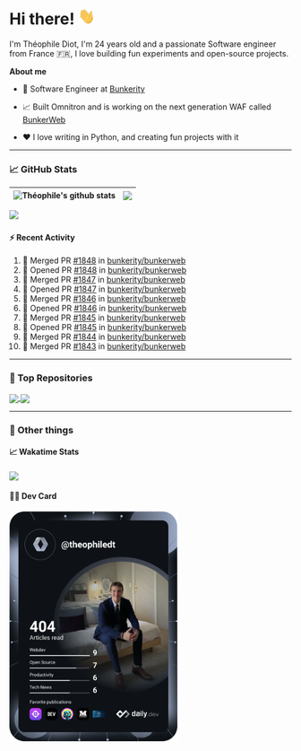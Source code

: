 # Hi there! <img src="./wave.gif" width="30px" height="30px" />

I'm Théophile Diot, I'm 24 years old and a passionate Software engineer from France 🇫🇷, I love building fun experiments and open-source projects.

**About me**

- 💼 Software Engineer at [Bunkerity](https://www.bunkerity.com/)

- 📈 Built Omnitron and is working on the next generation WAF called [BunkerWeb](https://www.bunkerweb.io)

- ❤️ I love writing in Python, and creating fun projects with it

---

### 📈 GitHub Stats

| <img align="center" src="https://github-readme-stats.vercel.app/api?username=TheophileDiot&show_icons=true&include_all_commits=true&theme=algolia&hide_border=true&rank_icon=github" alt="Théophile's github stats" /> | <img align="center" src="https://github-readme-stats.vercel.app/api/top-langs/?username=TheophileDiot&layout=compact&theme=algolia&hide_border=true" /> |
| ---------------------------------------------------------------------------------------------------------------------------------------------------------------------------------------------------------------------- | ------------------------------------------------------------------------------------------------------------------------------------------------------- |

![](https://github-readme-activity-graph.vercel.app/graph?username=TheophileDiot&theme=tokyo-night)

#### :zap: Recent Activity

<!--START_SECTION:activity-->
1. 🎉 Merged PR [#1848](https://github.com/bunkerity/bunkerweb/pull/1848) in [bunkerity/bunkerweb](https://github.com/bunkerity/bunkerweb)
2. 💪 Opened PR [#1848](https://github.com/bunkerity/bunkerweb/pull/1848) in [bunkerity/bunkerweb](https://github.com/bunkerity/bunkerweb)
3. 🎉 Merged PR [#1847](https://github.com/bunkerity/bunkerweb/pull/1847) in [bunkerity/bunkerweb](https://github.com/bunkerity/bunkerweb)
4. 💪 Opened PR [#1847](https://github.com/bunkerity/bunkerweb/pull/1847) in [bunkerity/bunkerweb](https://github.com/bunkerity/bunkerweb)
5. 🎉 Merged PR [#1846](https://github.com/bunkerity/bunkerweb/pull/1846) in [bunkerity/bunkerweb](https://github.com/bunkerity/bunkerweb)
6. 💪 Opened PR [#1846](https://github.com/bunkerity/bunkerweb/pull/1846) in [bunkerity/bunkerweb](https://github.com/bunkerity/bunkerweb)
7. 🎉 Merged PR [#1845](https://github.com/bunkerity/bunkerweb/pull/1845) in [bunkerity/bunkerweb](https://github.com/bunkerity/bunkerweb)
8. 💪 Opened PR [#1845](https://github.com/bunkerity/bunkerweb/pull/1845) in [bunkerity/bunkerweb](https://github.com/bunkerity/bunkerweb)
9. 🎉 Merged PR [#1844](https://github.com/bunkerity/bunkerweb/pull/1844) in [bunkerity/bunkerweb](https://github.com/bunkerity/bunkerweb)
10. 🎉 Merged PR [#1843](https://github.com/bunkerity/bunkerweb/pull/1843) in [bunkerity/bunkerweb](https://github.com/bunkerity/bunkerweb)
<!--END_SECTION:activity-->

---

### 🔧 Top Repositories

<a href="https://github.com/bunkerity/bunkerweb">
  <img align="center" src="https://github-readme-stats.vercel.app/api/pin/?username=Bunkerity&repo=bunkerweb&theme=algolia" />
</a>
<a href="https://github.com/TheophileDiot/Omnitron">
  <img align="center" src="https://github-readme-stats.vercel.app/api/pin/?username=TheophileDiot&repo=Omnitron&theme=algolia" />
</a>

---

### 🎉 Other things

#### 📈 Wakatime Stats

<a href="https://wakatime.com/@theophile_bunkerity">
  <img align="center" src="https://github-readme-stats.vercel.app/api/wakatime?username=3aa5ce41-c253-43d9-8441-a721e446a45f&layout=compact&theme=algolia" />
</a>

#### 👨‍💻 Dev Card

<a href="https://app.daily.dev/TheophileDt">
  <img src="./devcard.svg" width="300" alt="Théophile Diot's Dev Card"/>
</a>
